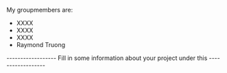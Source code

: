 
My groupmembers are:
- XXXX
- XXXX
- XXXX
- Raymond Truong


------------------ Fill in some information about your project under this ------------------
